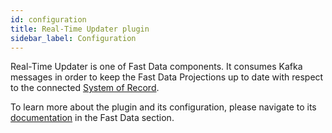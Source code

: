 ```yaml
---
id: configuration
title: Real-Time Updater plugin
sidebar_label: Configuration
---
```


<!--
WARNING: this file was automatically generated by Mia-Platform Doc Aggregator.
DO NOT MODIFY IT BY HAND.
Instead, modify the source file and run the aggregator to regenerate this file.
-->

Real-Time Updater is one of Fast Data components. It consumes Kafka messages in order to keep the Fast Data Projections up to date with respect to the connected [System of Record](/fast_data/concepts/the_basics.md#system-of-records-sor).

To learn more about the plugin and its configuration, please navigate to its [documentation](/fast_data/realtime_updater.md) in the Fast Data section.
